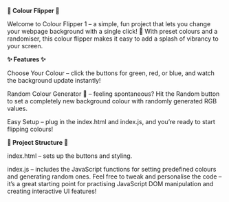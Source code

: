 **🎨 Colour Flipper 🎨**

Welcome to Colour Flipper 1 – a simple, fun project that lets you change your webpage background with a single click! 
🌈 With preset colours and a randomiser, this colour flipper makes it easy to add a splash of vibrancy to your screen.

**✨ Features ✨**

Choose Your Colour – click the buttons for green, red, or blue, and watch the background update instantly!

Random Colour Generator 🎲 – feeling spontaneous? Hit the Random button to set a completely new background colour with randomly generated RGB values.

Easy Setup – plug in the index.html and index.js, and you’re ready to start flipping colours!

**📂 Project Structure 📂**

index.html – sets up the buttons and styling.


index.js  – includes the JavaScript functions for setting predefined colours and generating random ones.
Feel free to tweak and personalise the code – it’s a great starting point for practising JavaScript DOM manipulation and creating interactive UI features!
